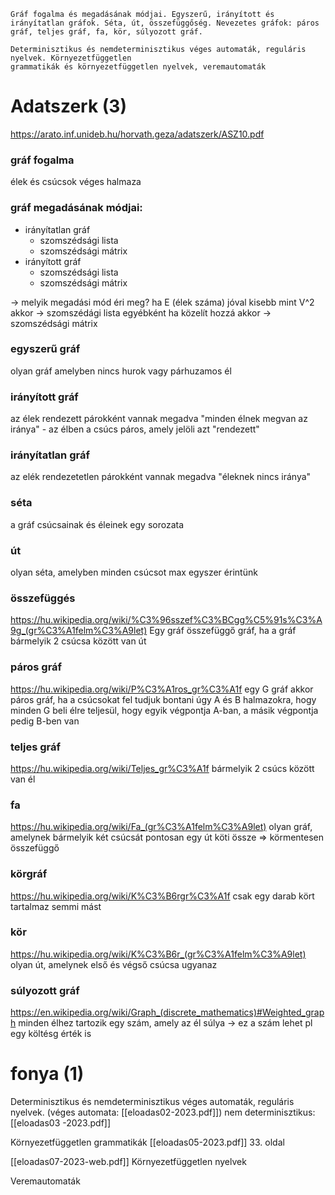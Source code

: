 ```
Gráf fogalma és megadásának módjai. Egyszerű, irányított és irányítatlan gráfok. Séta, út, összefüggőség. Nevezetes gráfok: páros gráf, teljes gráf, fa, kör, súlyozott gráf.

Determinisztikus és nemdeterminisztikus véges automaták, reguláris nyelvek. Környezetfüggetlen
grammatikák és környezetfüggetlen nyelvek, veremautomaták
```

# Adatszerk (3)
https://arato.inf.unideb.hu/horvath.geza/adatszerk/ASZ10.pdf
### gráf fogalma
élek és csúcsok véges halmaza

### gráf megadásának módjai:
- irányítatlan gráf
	- szomszédsági lista
	- szomszédsági mátrix
- irányított gráf
	- szomszédsági lista
	- szomszédsági mátrix

-> melyik megadási mód éri meg?
ha E (élek száma) jóval kisebb mint V^2 akkor -> szomszédági lista
egyébként ha közelít hozzá akkor -> szomszédsági mátrix

### egyszerű gráf
olyan gráf amelyben nincs hurok vagy párhuzamos él

### irányított gráf
az élek rendezett párokként vannak megadva
"minden élnek megvan az iránya"
	- az élben a csúcs páros, amely jelöli azt "rendezett"

### irányítatlan gráf
az elék rendezetetlen párokként vannak megadva
"éleknek nincs iránya"

### séta
a gráf csúcsainak és éleinek egy sorozata

### út
olyan séta, amelyben minden csúcsot max egyszer érintünk

### összefüggés
https://hu.wikipedia.org/wiki/%C3%96sszef%C3%BCgg%C5%91s%C3%A9g_(gr%C3%A1felm%C3%A9let)
Egy gráf összefüggő gráf, ha a gráf bármelyik 2 csúcsa között van út
### páros gráf
https://hu.wikipedia.org/wiki/P%C3%A1ros_gr%C3%A1f
egy G gráf akkor páros gráf, ha a csúcsokat fel tudjuk bontani úgy A és B halmazokra, hogy minden G beli élre teljesül, hogy egyik végpontja A-ban, a másik végpontja pedig B-ben van

### teljes gráf
https://hu.wikipedia.org/wiki/Teljes_gr%C3%A1f
bármelyik 2 csúcs között van él

### fa
https://hu.wikipedia.org/wiki/Fa_(gr%C3%A1felm%C3%A9let)
olyan gráf, amelynek bármelyik két csúcsát pontosan egy út köti össze
=> körmentesen összefüggő

### körgráf
https://hu.wikipedia.org/wiki/K%C3%B6rgr%C3%A1f
csak egy darab kört tartalmaz semmi mást

### kör
https://hu.wikipedia.org/wiki/K%C3%B6r_(gr%C3%A1felm%C3%A9let)
olyan út, amelynek első és végső csúcsa ugyanaz

### súlyozott gráf
https://en.wikipedia.org/wiki/Graph_(discrete_mathematics)#Weighted_graph
minden élhez tartozik egy szám, amely az él súlya
-> ez a szám lehet pl egy költésg érték is

# fonya (1)
Determinisztikus és nemdeterminisztikus véges automaták, reguláris nyelvek. 
(véges automata: [[eloadas02-2023.pdf]])
nem determinisztikus: [[eloadas03 -2023.pdf]]

Környezetfüggetlen grammatikák
[[eloadas05-2023.pdf]] 33. oldal


[[eloadas07-2023-web.pdf]]
Környezetfüggetlen nyelvek

Veremautomaták